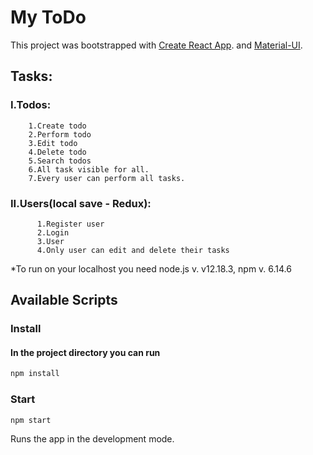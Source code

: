 # My ToDo
This project was bootstrapped with [Create React App](https://github.com/facebook/create-react-app). and [Material-UI](https://material-ui.com/).

## Tasks: 
### I.Todos: 
        1.Create todo
        2.Perform todo
        3.Edit todo
        4.Delete todo
        5.Search todos
        6.All task visible for all.
        7.Every user can perform all tasks.
### II.Users(local save - Redux):
          1.Register user
          2.Login 
          3.User
          4.Only user can edit and delete their tasks

*To run on your localhost you need node.js v. v12.18.3, npm v. 6.14.6
## Available Scripts

### Install
#### In the project directory you can run
```bash 
npm install
```

### Start
```bash 
npm start
```
Runs the app in the development mode.
